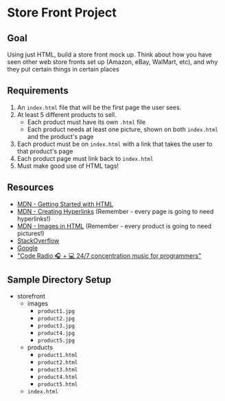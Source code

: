 # Store Front Project

## Goal
Using just HTML, build a store front mock up. Think about how you have seen other web store fronts set up (Amazon, eBay, WalMart, etc), and why they put certain things in certain places

## Requirements
1. An `index.html` file that will be the first page the user sees.
2. At least 5 different products to sell. 
    - Each product must have its own `.html` file
    - Each product needs at least one picture, shown on both `index.html` and the product's page
3. Each product must be on `index.html` with a link that takes the user to that product's page
4. Each product page must link back to `index.html`
5. Must make good use of HTML tags!

## Resources
- [MDN - Getting Started with HTML](https://developer.mozilla.org/en-US/docs/Learn/HTML/Introduction_to_HTML/Getting_started)
- [MDN - Creating Hyperlinks](https://developer.mozilla.org/en-US/docs/Learn/HTML/Introduction_to_HTML/Creating_hyperlinks) (Remember - every page is going to need hyperlinks!)
- [MDN - Images in HTML](https://developer.mozilla.org/en-US/docs/Learn/HTML/Multimedia_and_embedding/Images_in_HTML) (Remember - every product is going to need pictures!)
- [StackOverflow](https://stackoverflow.com/)
- [Google](https://google.com)
- ["Code Radio 🎧 + 💻 24/7 concentration music for programmers"](https://www.youtube.com/watch?v=mXRfApkMYZU)

## Sample Directory Setup
- storefront
    - images
        - `product1.jpg`
        - `product2.jpg`
        - `product3.jpg`
        - `product4.jpg`
        - `product5.jpg`
    - products
        - `product1.html`
        - `product2.html`
        - `product3.html`
        - `product4.html`
        - `product5.html`
    - `index.html`
    